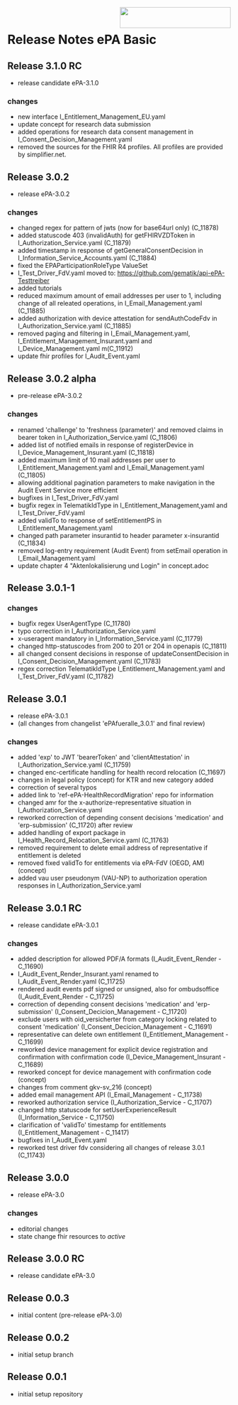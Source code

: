 <img align="right" width="250" height="47" src="images/Gematik_Logo_Flag_With_Background.png"/> <br/>    
 
# Release Notes ePA Basic
## Release 3.1.0 RC
- release candidate ePA-3.1.0 
### changes
- new interface I_Entitlement_Management_EU.yaml
- update concept for research data submission
- added operations for research data consent management in I_Consent_Decision_Management.yaml
- removed the sources for the FHIR R4 profiles. All profiles are provided by simplifier.net.
## Release 3.0.2
- release ePA-3.0.2
### changes
- changed regex for pattern of jwts (now for base64url only) (C_11878)
- added statuscode 403 (invalidAuth) for getFHIRVZDToken in I_Authorization_Service.yaml (C_11879)
- added timestamp in response of getGeneralConsentDecision in I_Information_Service_Accounts.yaml (C_11884) 
- fixed the EPAParticipationRoleType ValueSet
- I_Test_Driver_FdV.yaml moved to: https://github.com/gematik/api-ePA-Testtreiber
- added tutorials
- reduced maximum amount of email addresses per user to 1, including change of all releated operations, in I_Email_Management.yaml (C_11885)
- added authorization with device attestation for sendAuthCodeFdv in I_Authorization_Service.yaml (C_11885)
- removed paging and filtering in I_Email_Management.yaml, I_Entitlement_Management_Insurant.yaml and I_Device_Management.yaml m(C_11912)
- update fhir profiles for I_Audit_Event.yaml
## Release 3.0.2 alpha 
- pre-release ePA-3.0.2 
### changes
- renamed 'challenge' to 'freshness (parameter)' and removed claims in bearer token in I_Authorization_Service.yaml (C_11806)
- added list of notified emails in response of registerDevice in I_Device_Management_Insurant.yaml (C_11818)
- added maximum limit of 10 mail addresses per user to I_Entitlement_Management.yaml and I_Email_Management.yaml (C_11805)
- allowing additional pagination parameters to make navigation in the Audit Event Service more efficient
- bugfixes in I_Test_Driver_FdV.yaml
- bugfix regex in TelematikIdType in I_Entitlement_Management,yaml and I_Test_Driver_FdV.yaml
- added validTo to response of setEntitlementPS in I_Entitlement_Management.yaml
- changed path parameter insurantid to header parameter x-insurantid (C_11834)
- removed log-entry requirement (Audit Event) from setEmail operation in I_Email_Management.yaml
- update chapter 4 "Aktenlokalisierung und Login" in concept.adoc
## Release 3.0.1-1
### changes
- bugfix regex UserAgentType (C_11780)
- typo correction in I_Authorization_Service.yaml
- x-useragent mandatory in I_Information_Service.yaml (C_11779)
- changed http-statuscodes from 200 to 201 or 204 in openapis (C_11811)
- all changed consent decisions in response of updateConsentDecision in I_Consent_Decision_Management.yaml (C_11783)
- regex correction TelematikIdType I_Entitlement_Management.yaml and I_Test_Driver_FdV.yaml (C_11782)
## Release 3.0.1
- release ePA-3.0.1
- (all changes from changelist 'ePAfueralle_3.0.1' and final review)
### changes
- added 'exp' to JWT 'bearerToken' and 'clientAttestation' in I_Authorization_Service.yaml (C_11759)
- changed enc-certificate handling for health record relocation (C_11697) 
- changes in legal policy (concept) for KTR and new category added
- correction of several typos
- added link to 'ref-ePA-HealthRecordMigration' repo for information
- changed amr for the x-authorize-representative situation in I_Authorization_Service.yaml
- reworked correction of depending consent decisions 'medication' and 'erp-submission' (C_11720) after review
- added handling of export package in I_Health_Record_Relocation_Service.yaml (C_11763)
- removed requirement to delete email address of representative if entitlement is deleted
- removed fixed validTo for entitlements via ePA-FdV (OEGD, AM) (concept)
- added vau user pseudonym (VAU-NP) to authorization operation responses in I_Authorization_Service.yaml
## Release 3.0.1 RC
- release candidate ePA-3.0.1
### changes
- added description for allowed PDF/A formats (I_Audit_Event_Render - C_11690) 
- I_Audit_Event_Render_Insurant.yaml renamed to I_Audit_Event_Render.yaml (C_11725) 
- rendered audit events pdf signed or unsigned, also for ombudsoffice (I_Audit_Event_Render - C_11725) 
- correction of depending consent decisions 'medication' and 'erp-submission' (I_Consent_Decicion_Management - C_11720) 
- exclude users with oid_versicherter from category locking related to consent 'medication' (I_Consent_Decicion_Management - C_11691)
- representative can delete own entitlement (I_Entitlement_Management - C_11699)
- reworked device management for explicit device registration and confirmation with confirmation code (I_Device_Management_Insurant - C_11689) 
- reworked concept for device management with confirmation code (concept)
- changes from comment gkv-sv_216 (concept)
- added email management API (I_Email_Management - C_11738)
- reworked authorization service (I_Authorization_Service - C_11707)
- changed http statuscode for setUserExperienceResult (I_Information_Service - C_11750)
- clarification of 'validTo' timestamp for entitlements (I_Entitlement_Management - C_11417)
- bugfixes in I_Audit_Event.yaml
- reworked test driver fdv considering all changes of release 3.0.1 (C_11743)
## Release 3.0.0
- release ePA-3.0
### changes
- editorial changes
- state change fhir resources to _active_
## Release 3.0.0 RC
- release candidate ePA-3.0
## Release 0.0.3
- initial content (pre-release ePA-3.0)
## Release 0.0.2
- initial setup branch
## Release 0.0.1
- initial setup repository
